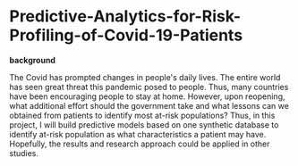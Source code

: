 # Predictive-Analytics-for-Risk-Profiling-of-Covid-19-Patients
**background**

The Covid has prompted changes in people's daily lives. The entire world has seen great threat this pandemic posed to people. 
Thus, many countries have been encouraging people to stay at home. However, upon reopening, what additional effort should the government take and what lessons 
can we obtained from patients to identify most at-risk populations?
Thus, in this project, I will build predictive models based on one synthetic database to identify at-risk population as what characteristics a patient may have. Hopefully, the results and research approach could be applied in other studies.
